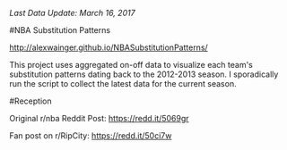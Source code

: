 _Last Data Update: March 16, 2017_

#NBA Substitution Patterns

http://alexwainger.github.io/NBASubstitutionPatterns/

This project uses aggregated on-off data to visualize each team's substitution patterns dating back to the 2012-2013 season. I sporadically run the script to collect the latest data for the current season.


#Reception

Original r/nba Reddit Post: https://redd.it/5069gr

Fan post on r/RipCity: https://redd.it/50ci7w
